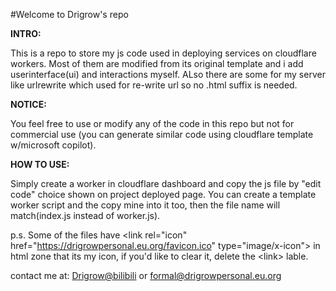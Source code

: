 #Welcome to Drigrow's repo

**INTRO:**

This is a repo to store my js code used in deploying services on cloudflare workers. Most of them are modified from its original template and i add userinterface(ui) and interactions myself. ALso there are some for my server like urlrewrite which used for re-write url so no .html suffix is needed.

**NOTICE:**

You feel free to use or modify any of the code in this repo but not for commercial use (you can generate similar code using cloudflare template w/microsoft copilot). 

**HOW TO USE:**

Simply create a worker in cloudflare dashboard and copy the js file by "edit code" choice shown on project deployed page. You can create a template worker script and the copy mine into it too, then the file name will match(index.js instead of worker.js).

p.s. Some of the files have \<link rel="icon" href="https://drigrowpersonal.eu.org/favicon.ico" type="image/x-icon"\> in html zone that its my icon, if you'd like to clear it, delete the \<link\> lable.

contact me at:
[Drigrow@bilibili](https://space.bilibili.com/652661680) or formal@drigrowpersonal.eu.org
